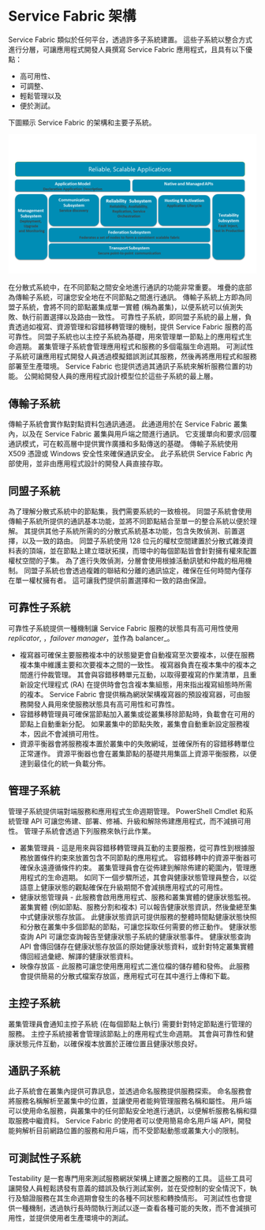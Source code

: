 <properties
   pageTitle="Service Fabric 架構"
   description="Service Fabric 是一種分散式系統平台，用來建置可調整、可靠且輕鬆管理的雲端應用程式。本文章說明 Service Fabric 的架構。"
   services="service-fabric"
   documentationCenter=".net"
   authors="rishirsinha"
   manager="timlt"
   editor="rishirsinha"/>

<tags
   ms.service="service-fabric"
   ms.devlang="dotnet"
   ms.topic="article"
   ms.tgt_pltfrm="NA"
   ms.workload="NA"
   ms.date="08/26/2015"
   ms.author="rsinha"/>


# Service Fabric 架構

Service Fabric 類似於任何平台，透過許多子系統建置。 這些子系統以整合方式進行分層，可讓應用程式開發人員撰寫 Service Fabric 應用程式，且具有以下優點：

* 高可用性、
* 可調整、
* 輕鬆管理以及
* 便於測試。

下圖顯示 Service Fabric 的架構和主要子系統。

![](media/service-fabric-architecture/service-fabric-architecture.png)

在分散式系統中，在不同節點之間安全地進行通訊的功能非常重要。 堆疊的底部為傳輸子系統，可讓您安全地在不同節點之間進行通訊。 傳輸子系統上方即為同盟子系統，會將不同的節點叢集成單一實體 (稱為叢集)，以便系統可以偵測失敗、執行前置選擇以及路由一致性。 可靠性子系統，即同盟子系統的最上層，負責透過如複寫、資源管理和容錯移轉管理的機制，提供 Service Fabric 服務的高可靠性。 同盟子系統也以主控子系統為基礎，用來管理單一節點上的應用程式生命週期。 叢集管理子系統會管理應用程式和服務的多個電腦生命週期。 可測試性子系統可讓應用程式開發人員透過模擬錯誤測試其服務，然後再將應用程式和服務部署至生產環境。 Service Fabric 也提供透過其通訊子系統來解析服務位置的功能。 公開給開發人員的應用程式設計模型位於這些子系統的最上層。

## 傳輸子系統

傳輸子系統會實作點對點資料包通訊通道。 此通道用於在 Service Fabric 叢集內，以及在 Service Fabric 叢集與用戶端之間進行通訊。 它支援單向和要求/回覆通訊模式，可在較高層中提供實作廣播和多點傳送的基礎。 傳輸子系統使用 X509 憑證或 Windows 安全性來確保通訊安全。 此子系統供 Service Fabric 內部使用，並非由應用程式設計的開發人員直接存取。

## 同盟子系統

為了理解分散式系統中的節點集，我們需要系統的一致檢視。 同盟子系統會使用傳輸子系統所提供的通訊基本功能，並將不同節點結合至單一的整合系統以便於理解。 其提供其他子系統所需的的分散式系統基本功能，包含失敗偵測、前置選擇，以及一致的路由。 同盟子系統使用 128 位元的權杖空間建置於分散式雜湊資料表的頂端，並在節點上建立環狀拓撲，而環中的每個節點皆會針對擁有權來配置權杖空間的子集。 為了進行失敗偵測，分層會使用根據活動訊號和仲裁的租用機制。 同盟子系統也會透過複雜的聯結和分離的通訊協定，確保在任何時間內僅存在單一權杖擁有者。 這可讓我們提供前置選擇和一致的路由保證。

## 可靠性子系統

可靠性子系統提供一種機制讓 Service Fabric 服務的狀態具有高可用性使用 _replicator_, ，_failover manager_，並作為 balancer_。

* 複寫器可確保主要服務複本中的狀態變更會自動複寫至次要複本，以便在服務複本集中維護主要和次要複本之間的一致性。 複寫器負責在複本集中的複本之間進行仲裁管理。 其會與容錯移轉單元互動，以取得要複寫的作業清單，且重新設定代理程式 (RA) 在提供時會包含複本集組態，用來指出複寫組態時所需的複本。 Service Fabric 會提供稱為網狀架構複寫器的預設複寫器，可由服務開發人員用來使服務狀態具有高可用性和可靠性。
* 容錯移轉管理員可確保當節點加入叢集或從叢集移除節點時，負載會在可用的節點上自動重新分配。 如果叢集中的節點失敗，叢集會自動重新設定服務複本，因此不會減損可用性。
* 資源平衡器會將服務複本置於叢集中的失敗網域，並確保所有的容錯移轉單位正常運作。 資源平衡器也會在叢集節點的基礎共用集區上資源平衡服務，以便達到最佳化的統一負載分佈。

## 管理子系統

管理子系統提供端對端服務和應用程式生命週期管理。 PowerShell Cmdlet 和系統管理 API 可讓您佈建、部署、修補、升級和解除佈建應用程式，而不減損可用性。 管理子系統會透過下列服務來執行此作業。

* 叢集管理員 - 這是用來與容錯移轉管理員互動的主要服務，從可靠性到根據服務放置條件約束來放置包含不同節點的應用程式。 容錯移轉中的資源平衡器可確保永遠遵循條件約束。 叢集管理員會在從佈建到解除佈建的範圍內，管理應用程式的生命週期。 如同下一個步驟所述，其會與健康狀態管理員整合，以從語意上健康狀態的觀點確保在升級期間不會減損應用程式的可用性。
* 健康狀態管理員 - 此服務會啟用應用程式、服務和叢集實體的健康狀態監視。 叢集實體 (例如節點、服務分割和複本) 可以報告健康狀態資訊，然後彙總至集中式健康狀態存放區。 此健康狀態資訊可提供服務的整體時間點健康狀態快照和分散在叢集中多個節點的節點，可讓您採取任何需要的修正動作。 健康狀態查詢 API 可讓您查詢報告至健康狀態子系統的健康狀態事件。 健康狀態查詢 API 會傳回儲存在健康狀態存放區的原始健康狀態資料，或針對特定叢集實體傳回經過彙總、解譯的健康狀態資料。
* 映像存放區 - 此服務可讓您使用應用程式二進位檔的儲存體和發佈。 此服務會提供簡易的分散式檔案存放區，應用程式可在其中進行上傳和下載。


## 主控子系統

叢集管理員會通知主控子系統 (在每個節點上執行) 需要針對特定節點進行管理的服務。 主控子系統接著會管理該節點上的應用程式生命週期。 其會與可靠性和健康狀態元件互動，以確保複本放置於正確位置且健康狀態良好。

## 通訊子系統

此子系統會在叢集內提供可靠訊息，並透過命名服務提供服務探索。 命名服務會將服務名稱解析至叢集中的位置，並讓使用者能夠管理服務名稱和屬性。 用戶端可以使用命名服務，與叢集中的任何節點安全地進行通訊，以便解析服務名稱和擷取服務中繼資料。 Service Fabric 的使用者可以使用簡易命名用戶端 API，開發能夠解析目前網路位置的服務和用戶端，而不受節點動態或叢集大小的限制。

## 可測試性子系統

Testability 是一套專門用來測試服務網狀架構上建置之服務的工具。 這些工具可讓開發人員輕鬆誘發有意義的錯誤及執行測試案例，並在受控制的安全情況下，執行及驗證服務在其生命週期會發生的各種不同狀態和轉換情形。 可測試性也會提供一種機制，透過執行長時間執行測試以逐一查看各種可能的失敗，而不會減損可用性，並提供使用者生產環境中的測試。






